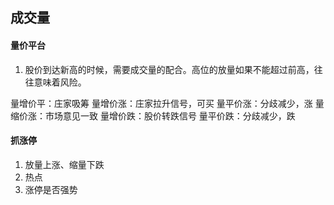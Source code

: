 ## 成交量

#### 量价平台

1. 股价到达新高的时候，需要成交量的配合。高位的放量如果不能超过前高，往往意味着风险。

量增价平：庄家吸筹
量增价涨：庄家拉升信号，可买
量平价涨：分歧减少，涨
量缩价涨：市场意见一致
量增价跌：股价转跌信号
量平价跌：分歧减少，跌

#### 抓涨停
1. 放量上涨、缩量下跌
2. 热点
3. 涨停是否强势